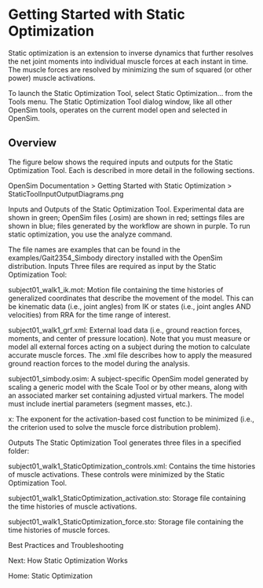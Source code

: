 
# Getting Started with Static Optimization 

Static optimization is an extension to inverse dynamics that further resolves the net joint moments into individual muscle forces at each instant in time. The muscle forces are resolved by minimizing the sum of squared (or other power) muscle activations.

To launch the Static Optimization Tool, select Static Optimization… from the Tools menu. The Static Optimization Tool dialog window, like all other OpenSim tools, operates on the current model open and selected in OpenSim.


## Overview

The figure below shows the required inputs and outputs for the Static Optimization Tool. Each is described in more detail in the following sections.


OpenSim Documentation > Getting Started with Static Optimization > StaticToolInputOutputDiagrams.png

Inputs and Outputs of the Static Optimization Tool. Experimental data are shown in green; OpenSim files (.osim) are shown in red; settings files are shown in blue; files generated by the workflow are shown in purple. To run static optimization, you use the analyze command.

The file names are examples that can be found in the examples/Gait2354_Simbody directory installed with the OpenSim distribution.
Inputs
Three files are required as input by the Static Optimization Tool:

subject01_walk1_ik.mot: Motion file containing the time histories of generalized coordinates that describe the movement of the model. This can be kinematic data (i.e., joint angles) from IK or states (i.e., joint angles AND velocities) from RRA for the time range of interest.

subject01_walk1_grf.xml: External load data (i.e., ground reaction forces, moments, and center of pressure location). Note that you must measure or model all external forces acting on a subject during the motion to calculate accurate muscle forces. The .xml file describes how to apply the measured ground reaction forces to the model during the analysis.

subject01_simbody.osim: A subject-specific OpenSim model generated by scaling a generic model with the Scale Tool or by other means, along with an associated marker set containing adjusted virtual markers. The model must include inertial parameters (segment masses, etc.).

x: The exponent for the activation-based cost function to be minimized (i.e., the criterion used to solve the muscle force distribution problem).

Outputs
The Static Optimization Tool generates three files in a specified folder:

subject01_walk1_StaticOptimization_controls.xml: Contains the time histories of muscle activations. These controls were minimized by the Static Optimization Tool.

subject01_walk1_StaticOptimization_activation.sto: Storage file containing the time histories of muscle activations.

subject01_walk1_StaticOptimization_force.sto: Storage file containing the time histories of muscle forces.

Best Practices and Troubleshooting



Next: How Static Optimization Works

Home: Static Optimization















































